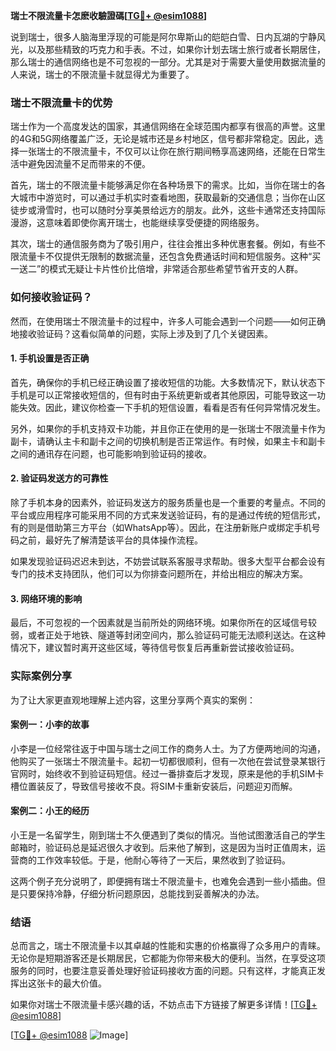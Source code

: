 **瑞士不限流量卡怎麽收驗證碼[[TG💪+ @esim1088](https://t.me/s/esim1088)]**

说到瑞士，很多人脑海里浮现的可能是阿尔卑斯山的皑皑白雪、日内瓦湖的宁静风光，以及那些精致的巧克力和手表。不过，如果你计划去瑞士旅行或者长期居住，那么瑞士的通信网络也是不可忽视的一部分。尤其是对于需要大量使用数据流量的人来说，瑞士的不限流量卡就显得尤为重要了。

### 瑞士不限流量卡的优势

瑞士作为一个高度发达的国家，其通信网络在全球范围内都享有很高的声誉。这里的4G和5G网络覆盖广泛，无论是城市还是乡村地区，信号都非常稳定。因此，选择一张瑞士的不限流量卡，不仅可以让你在旅行期间畅享高速网络，还能在日常生活中避免因流量不足而带来的不便。

首先，瑞士的不限流量卡能够满足你在各种场景下的需求。比如，当你在瑞士的各大城市中游览时，可以通过手机实时查看地图，获取最新的交通信息；当你在山区徒步或滑雪时，也可以随时分享美景给远方的朋友。此外，这些卡通常还支持国际漫游，这意味着即使你离开瑞士，也能继续享受便捷的网络服务。

其次，瑞士的通信服务商为了吸引用户，往往会推出多种优惠套餐。例如，有些不限流量卡不仅提供无限制的数据流量，还包含免费通话时间和短信服务。这种“买一送二”的模式无疑让卡片性价比倍增，非常适合那些希望节省开支的人群。

### 如何接收验证码？

然而，在使用瑞士不限流量卡的过程中，许多人可能会遇到一个问题——如何正确地接收验证码？这看似简单的问题，实际上涉及到了几个关键因素。

#### 1. 手机设置是否正确

首先，确保你的手机已经正确设置了接收短信的功能。大多数情况下，默认状态下手机是可以正常接收短信的，但有时由于系统更新或者其他原因，可能导致这一功能失效。因此，建议你检查一下手机的短信设置，看看是否有任何异常情况发生。

另外，如果你的手机支持双卡功能，并且你正在使用的是一张瑞士不限流量卡作为副卡，请确认主卡和副卡之间的切换机制是否正常运作。有时候，如果主卡和副卡之间的通讯存在问题，也可能影响到验证码的接收。

#### 2. 验证码发送方的可靠性

除了手机本身的因素外，验证码发送方的服务质量也是一个重要的考量点。不同的平台或应用程序可能采用不同的方式来发送验证码，有的是通过传统的短信形式，有的则是借助第三方平台（如WhatsApp等）。因此，在注册新账户或绑定手机号码之前，最好先了解清楚该平台的具体操作流程。

如果发现验证码迟迟未到达，不妨尝试联系客服寻求帮助。很多大型平台都会设有专门的技术支持团队，他们可以为你排查问题所在，并给出相应的解决方案。

#### 3. 网络环境的影响

最后，不可忽视的一个因素就是当前所处的网络环境。如果你所在的区域信号较弱，或者正处于地铁、隧道等封闭空间内，那么验证码可能无法顺利送达。在这种情况下，建议暂时离开这些区域，等待信号恢复后再重新尝试接收验证码。

### 实际案例分享

为了让大家更直观地理解上述内容，这里分享两个真实的案例：

#### 案例一：小李的故事

小李是一位经常往返于中国与瑞士之间工作的商务人士。为了方便两地间的沟通，他购买了一张瑞士不限流量卡。起初一切都很顺利，但有一次他在尝试登录某银行官网时，始终收不到验证码短信。经过一番排查后才发现，原来是他的手机SIM卡槽位置装反了，导致信号接收不良。将SIM卡重新安装后，问题迎刃而解。

#### 案例二：小王的经历

小王是一名留学生，刚到瑞士不久便遇到了类似的情况。当他试图激活自己的学生邮箱时，验证码总是延迟很久才收到。后来他了解到，这是因为当时正值周末，运营商的工作效率较低。于是，他耐心等待了一天后，果然收到了验证码。

这两个例子充分说明了，即便拥有瑞士不限流量卡，也难免会遇到一些小插曲。但是只要保持冷静，仔细分析问题原因，总能找到妥善解决的办法。

### 结语

总而言之，瑞士不限流量卡以其卓越的性能和实惠的价格赢得了众多用户的青睐。无论你是短期游客还是长期居民，它都能为你带来极大的便利。当然，在享受这项服务的同时，也要注意妥善处理好验证码接收方面的问题。只有这样，才能真正发挥出这张卡的最大价值。

如果你对瑞士不限流量卡感兴趣的话，不妨点击下方链接了解更多详情！[[TG💪+ @esim1088](https://t.me/s/esim1088)]

[[TG💪+ @esim1088](https://t.me/s/esim1088) ![Image](https://i.postimg.cc/4NQfJmqS/Snipaste-2025-05-13-00-14-12.png)]